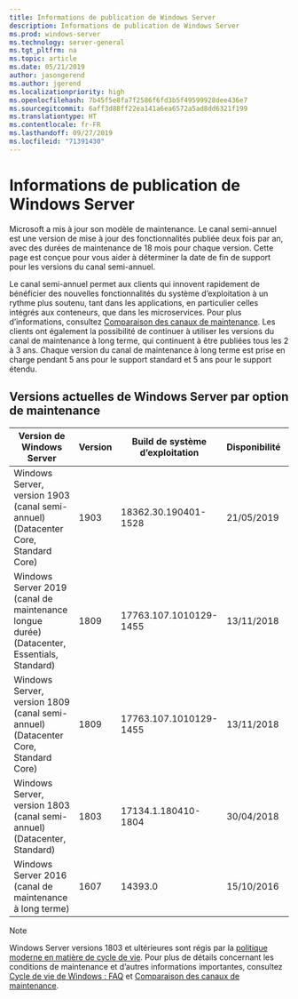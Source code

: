 ```yaml
---
title: Informations de publication de Windows Server
description: Informations de publication de Windows Server
ms.prod: windows-server
ms.technology: server-general
ms.tgt_pltfrm: na
ms.topic: article
ms.date: 05/21/2019
author: jasongerend
ms.author: jgerend
ms.localizationpriority: high
ms.openlocfilehash: 7b45f5e8fa7f2586f6fd3b5f49599928dee436e7
ms.sourcegitcommit: 6aff3d88ff22ea141a6ea6572a5ad8dd6321f199
ms.translationtype: HT
ms.contentlocale: fr-FR
ms.lasthandoff: 09/27/2019
ms.locfileid: "71391430"
---
```

# <a name="windows-server-release-information"></a>Informations de publication de Windows Server

Microsoft a mis à jour son modèle de maintenance. Le canal semi-annuel est une version de mise à jour des fonctionnalités publiée deux fois par an, avec des durées de maintenance de 18 mois pour chaque version. Cette page est conçue pour vous aider à déterminer la date de fin de support pour les versions du canal semi-annuel.

Le canal semi-annuel permet aux clients qui innovent rapidement de bénéficier des nouvelles fonctionnalités du système d’exploitation à un rythme plus soutenu, tant dans les applications, en particulier celles intégrés aux conteneurs, que dans les microservices. Pour plus d’informations, consultez [Comparaison des canaux de maintenance](../get-started-19/servicing-channels-19.md). Les clients ont également la possibilité de continuer à utiliser les versions du canal de maintenance à long terme, qui continuent à être publiées tous les 2 à 3 ans. Chaque version du canal de maintenance à long terme est prise en charge pendant 5 ans pour le support standard et 5 ans pour le support étendu.

## <a name="windows-server-current-versions-by-servicing-option"></a>Versions actuelles de Windows Server par option de maintenance

| Version de Windows Server | Version | Build de système d’exploitation | Disponibilité | Date de fin du support standard|Date de fin du support étendu |
|----------------|---------|----------|----------|---------|----------|
| Windows Server, version 1903 (canal semi-annuel) (Datacenter Core, Standard Core) | 1903  | 18362.30.190401-1528 | 21/05/2019 | 08/12/2020 | Note de révision |
|Windows Server 2019 (canal de maintenance longue durée) (Datacenter, Essentials, Standard)|1809|17763.107.1010129-1455|13/11/2018|09/01/2024|09/01/2029|
|Windows Server, version 1809 (canal semi-annuel) (Datacenter Core, Standard Core)|1809|17763.107.1010129-1455|13/11/2018|12/05/2020|Note de révision|
| Windows Server, version 1803 (canal semi-annuel) (Datacenter, Standard)| 1803 |17134.1.180410-1804 |30/04/2018| 12/11/2019|Note de révision|
| Windows Server 2016 (canal de maintenance à long terme)| 1607 | 14393.0 | 15/10/2016 |11/01/2022| 11/01/2027|

> [!NOTE]
> Windows Server versions 1803 et ultérieures sont régis par la [politique moderne en matière de cycle de vie](https://support.microsoft.com/help/30881). Pour plus de détails concernant les conditions de maintenance et d’autres informations importantes, consultez [Cycle de vie de Windows : FAQ](https://support.microsoft.com/help/18581/lifecycle-faq-windows-products) et [Comparaison des canaux de maintenance](../get-started-19/servicing-channels-19.md).
